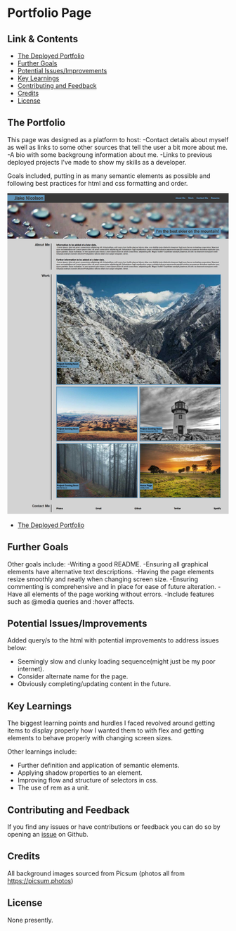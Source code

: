 # Portfolio Page

## Link & Contents
- [The Deployed Portfolio](https://jiske-n.github.io/Jiske-N-Portfolio/)
- [Further Goals](#further-goals)
- [Potential Issues/Improvements](#potential-issuesimprovements)
- [Key Learnings](#key-learnings)
- [Contributing and Feedback](#contributing-and-feedback)
- [Credits](#credits)
- [License](#license)

## The Portfolio

This page was designed as a platform to host:
-Contact details about myself as well as links to some other sources that tell the user a bit more about me.
-A bio with some backgroung information about me.
-Links to previous deployed projects I've made to show my skills as a developer.

Goals included, putting in as many semantic elements as possible and following best practices for html and css formatting and order.

![Picture of the Homepage](./assets/portfolio-page.png)
- [The Deployed Portfolio](https://jiske-n.github.io/Jiske-N-Portfolio/)

## Further Goals

Other goals include:
-Writing a good README.
-Ensuring all graphical elements have alternative text descriptions.
-Having the page elements resize smoothly and neatly when changing screen size.
-Ensuring commenting is comprehensive and in place for ease of future alteration.
-Have all elements of the page working without errors.
-Include features such as @media queries and :hover affects.

## Potential Issues/Improvements

Added query/s to the html with potential improvements to address issues below:

- Seemingly slow and clunky loading sequence(might just be my poor internet).
- Consider alternate name for the page.
- Obviously completing/updating content in the future.

## Key Learnings

The biggest learning points and hurdles I faced revolved around getting items to display properly how I wanted them to with flex and getting elements to behave properly with changing screen sizes.

Other learnings include:
- Further definition and application of semantic elements.
- Applying shadow properties to an element.
- Improving flow and structure of selectors in css.
- The use of rem as a unit.

## Contributing and Feedback

If you find any issues or have contributions or feedback you can do so by opening an [issue](https://github.com/Jiske-N/challenge-1/issues) on Github.

## Credits

All background images sourced from Picsum (photos all from https://picsum.photos)

## License

None presently. 